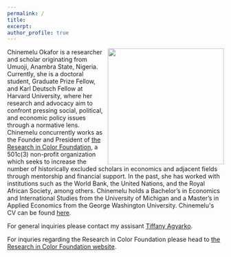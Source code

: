 ```yaml
---
permalink: /
title:
excerpt:
author_profile: true 
---
```

<img align="right" width="270" height="270" src="https://politics.princeton.edu/sites/default/files/styles/square/public/images/chine_headshot_new.jpg?h=97d761eb&itok=qMU0oj2J">


Chinemelu Okafor is a researcher and scholar originating from Umuoji, Anambra State, Nigeria. Currently, she is a doctoral student, Graduate Prize Fellow, and Karl Deutsch Fellow at Harvard University, where her research and advocacy aim to confront pressing social, political, and economic policy issues through a normative lens. Chinemelu concurrently works as the Founder and President of [the Research in Color Foundation](https://www.researchincolor.org), a 501c(3) non-profit organization which seeks to increase the number of historically excluded scholars in economics and adjacent fields through mentorship and financial support. In the past, she has worked with institutions such as the World Bank, the United Nations, and the Royal African Society, among others. Chinemelu holds a Bachelor’s in Economics and International Studies from the University of Michigan and a Master’s in Applied Economics from the George Washington University. Chinemelu's CV can be found [here](https://chinemeluokafor.github.io/CV/).

For general inquiries please contact my assisant [Tiffany Agyarko](mailto:tagyarko@princeton.edu).

For inquries regarding the Research in Color Foundation please head to [the Research in Color Foundation website](https://www.researchincolor.org/contact-the-team).

